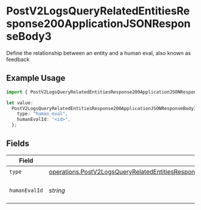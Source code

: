 # PostV2LogsQueryRelatedEntitiesResponse200ApplicationJSONResponseBody3

Define the relationship between an entity and a human eval, also known as feedback

## Example Usage

```typescript
import { PostV2LogsQueryRelatedEntitiesResponse200ApplicationJSONResponseBody3 } from "orq-poc-typescript-multi-env-version/models/operations";

let value:
  PostV2LogsQueryRelatedEntitiesResponse200ApplicationJSONResponseBody3 = {
    type: "human_eval",
    humanEvalId: "<id>",
  };
```

## Fields

| Field                                                                                                                                                                                                                | Type                                                                                                                                                                                                                 | Required                                                                                                                                                                                                             | Description                                                                                                                                                                                                          |
| -------------------------------------------------------------------------------------------------------------------------------------------------------------------------------------------------------------------- | -------------------------------------------------------------------------------------------------------------------------------------------------------------------------------------------------------------------- | -------------------------------------------------------------------------------------------------------------------------------------------------------------------------------------------------------------------- | -------------------------------------------------------------------------------------------------------------------------------------------------------------------------------------------------------------------- |
| `type`                                                                                                                                                                                                               | [operations.PostV2LogsQueryRelatedEntitiesResponse200ApplicationJSONResponseBodyItems1Evals63Type](../../models/operations/postv2logsqueryrelatedentitiesresponse200applicationjsonresponsebodyitems1evals63type.md) | :heavy_check_mark:                                                                                                                                                                                                   | N/A                                                                                                                                                                                                                  |
| `humanEvalId`                                                                                                                                                                                                        | *string*                                                                                                                                                                                                             | :heavy_check_mark:                                                                                                                                                                                                   | The id of the resource                                                                                                                                                                                               |